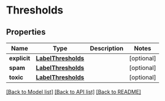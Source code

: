 # Thresholds

## Properties
Name | Type | Description | Notes
------------ | ------------- | ------------- | -------------
**explicit** | [**LabelThresholds**](LabelThresholds.md) |  | [optional] 
**spam** | [**LabelThresholds**](LabelThresholds.md) |  | [optional] 
**toxic** | [**LabelThresholds**](LabelThresholds.md) |  | [optional] 

[[Back to Model list]](../README.md#documentation-for-models) [[Back to API list]](../README.md#documentation-for-api-endpoints) [[Back to README]](../README.md)


